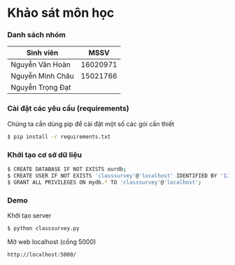 # Khảo sát môn học

### Danh sách nhóm
| Sinh viên | MSSV |
| ------ | ------ |
| Nguyễn Văn Hoàn | 16020971 |
| Nguyễn Minh Châu | 15021766 |
| Nguyễn Trọng Đạt |  |

### Cài đặt các yêu cầu (requirements)
Chúng ta cần dùng pip để cài đặt một số các gói cần thiết

```sh
$ pip install -r requirements.txt
```

### Khởi tạo cơ sở dữ liệu

```sh
$ CREATE DATABASE IF NOT EXISTS ourdb;
$ CREATE USER IF NOT EXISTS 'classsurvey'@'localhost' IDENTIFIED BY '123';
$ GRANT ALL PRIVILEGES ON mydb.* TO 'classsurvey'@'localhost';
```

### Demo
Khởi tạo server
```sh
$ python classsurvey.py
```

Mở web localhost (cổng 5000)
```sh
http://localhost:5000/
```

